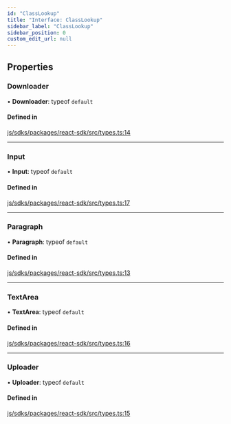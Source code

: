 ```yaml
---
id: "ClassLookup"
title: "Interface: ClassLookup"
sidebar_label: "ClassLookup"
sidebar_position: 0
custom_edit_url: null
---
```


## Properties

### Downloader

• **Downloader**: typeof `default`

#### Defined in

[js/sdks/packages/react-sdk/src/types.ts:14](https://github.com/refinery-labs/lunasec-node-monorepo/blob/455e30d/js/sdks/packages/react-sdk/src/types.ts#L14)

___

### Input

• **Input**: typeof `default`

#### Defined in

[js/sdks/packages/react-sdk/src/types.ts:17](https://github.com/refinery-labs/lunasec-node-monorepo/blob/455e30d/js/sdks/packages/react-sdk/src/types.ts#L17)

___

### Paragraph

• **Paragraph**: typeof `default`

#### Defined in

[js/sdks/packages/react-sdk/src/types.ts:13](https://github.com/refinery-labs/lunasec-node-monorepo/blob/455e30d/js/sdks/packages/react-sdk/src/types.ts#L13)

___

### TextArea

• **TextArea**: typeof `default`

#### Defined in

[js/sdks/packages/react-sdk/src/types.ts:16](https://github.com/refinery-labs/lunasec-node-monorepo/blob/455e30d/js/sdks/packages/react-sdk/src/types.ts#L16)

___

### Uploader

• **Uploader**: typeof `default`

#### Defined in

[js/sdks/packages/react-sdk/src/types.ts:15](https://github.com/refinery-labs/lunasec-node-monorepo/blob/455e30d/js/sdks/packages/react-sdk/src/types.ts#L15)
